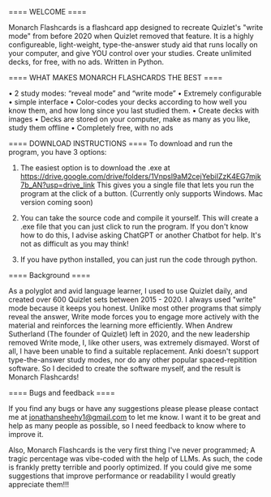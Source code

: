 ==== WELCOME ====

Monarch Flashcards is a flashcard app designed to recreate Quizlet's "write mode" from before 2020 when Quizlet removed that feature.
It is a highly configureable, light-weight, type-the-answer study aid that runs locally on your computer, and give YOU control over your studies.
Create unlimited decks, for free, with no ads.
Written in Python.

==== WHAT MAKES MONARCH FLASHCARDS THE BEST ====

•	2 study modes: “reveal mode” and “write mode”
•	Extremely configurable
•	simple interface
•	Color-codes your decks according to how well you know them, and how long since you last studied them.
•	Create decks with images
•	Decks are stored on your computer, make as many as you like, study them offline
•	Completely free, with no ads

==== DOWNLOAD INSTRUCTIONS ====
To download and run the program, you have 3 options:
1) The easiest option is to download the .exe at https://drive.google.com/drive/folders/1Vnpsl9aM2cejYebiIZzK4EG7mjk7b_AN?usp=drive_link
   This gives you a single file that lets you run the program at the click of a button. (Currently only supports Windows. Mac version coming soon)

2) You can take the source code and compile it yourself. This will create a .exe file that you can just click to run the program.
    If you don't know how to do this, I advise asking ChatGPT or another Chatbot for help. It's not as difficult as you may think!

3) If you have python installed, you can just run the code through python.

==== Background ====

As a polyglot and avid language learner, I used to use Quizlet daily, and created over 600 Quizlet sets between 2015 - 2020.
I always used "write" mode because it keeps you honest. Unlike most other programs that simply reveal the answer, Write mode forces you to engage more actively with the material and reinforces the learning more efficiently.
When Andrew Sutherland (The founder of Quizlet) left in 2020, and the new leadership removed Write mode, I, like other users, was extremely dismayed.
Worst of all, I have been unable to find a suitable replacement. Anki doesn't support type-the-answer study modes, nor do any other popular spaced-repitition software.
So I decided to create the software myself, and the result is Monarch Flashcards!

==== Bugs and feedback ====

If you find any bugs or have any suggestions please please please contact me at jonathansheehy1@gmail.com to let me know.
I want it to be great and help as many people as possible, so I need feedback to know where to improve it.

Also, Monarch Flashcards is the very first thing I've never programmed; A tragic percentage was vibe-coded with the help of LLMs. 
As such, the code is frankly pretty terrible and poorly optimized. If you could give me some suggestions that improve performance or readability I would greatly appreciate them!!!
